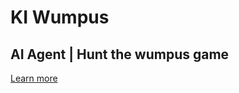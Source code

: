 # KI Wumpus
**AI Agent | Hunt the wumpus game**
---
[Learn more](http://ai-hunt-the-wumpus.ulrichtiofack.site "View AI Agent in the wumpus game")
